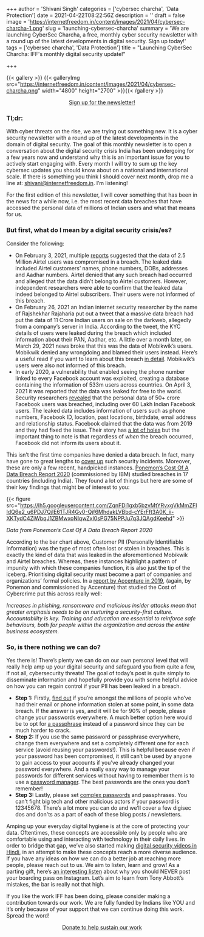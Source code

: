 +++
author = 'Shivani Singh'
categories = ['cybersec charcha', 'Data Protection']
date = 2021-04-22T08:22:56Z
description = ''
draft = false
image = 'https://internetfreedom.in/content/images/2021/04/cybersec-charcha-1.png'
slug = 'launching-cybersec-charcha'
summary = 'We are launching CyberSec Charcha, a free, monthly cyber security newsletter with a round up of the latest developments in digital security. Sign up today!'
tags = ['cybersec charcha', 'Data Protection']
title = "Launching CyberSec Charcha: IFF's monthly digital security update!"

+++


{{< gallery >}}
{{< galleryImg  src="https://internetfreedom.in/content/images/2021/04/cybersec-charcha.png" width="4800" height="2700" >}}{{< /gallery >}}

<div style="text-align:center;">
<a href="https://mailer.internetfreedom.in/iff-newsletter-subscription-signup" class="button">Sign up for the newsletter!</a>
</div>

### Tl;dr:

With cyber threats on the rise, we are trying out something new. It is a cyber security newsletter with a round up of the latest developments in the domain of digital security. The goal of this monthly newsletter is to open a conversation about the digital security crisis India has been undergoing for a few years now and understand why this is an important issue for you to actively start engaging with. Every month I will try to sum up the key cybersec updates you should know about on a national and international scale. If there is something you think I should cover next month, drop me a line at: [shivani@internetfreedom.in](mailto:shivani@internetfreedom.in). I’m listening!

For the first edition of this newsletter, I will cover something that has been in the news for a while now, i.e. the most recent data breaches that have accessed the personal data of millions of Indian users and what that means for us.

### But first, what do I mean by a digital security crisis/es?

Consider the following:

* On February 3, 2021, multiple [reports](https://economictimes.indiatimes.com/tech/technology/airtel-denies-claims-that-data-of-2-5-million-users-was-leaked/articleshow/80660207.cms) suggested that the data of 2.5 Million Airtel users was compromised in a breach. The leaked data included Airtel customers’ names, phone numbers, DOBs, addresses and Aadhar numbers. Airtel denied that any such breach had occurred and alleged that the data didn’t belong to Airtel customers. However, independent researchers were able to confirm that the leaked data indeed belonged to Airtel subscribers. Their users were not informed of this breach. 
* On February 26, 2021 an Indian internet security researcher by the name of Rajshekhar Rajaharia put out a tweet that a massive data breach had put the data of 11 Crore Indian users on sale on the darkweb, allegedly from a company’s server in India. According to the tweet, the KYC details of users were leaked during the breach which included information about their PAN, Aadhar, etc. A little over a month later, on March 29, 2021 news broke that this was the data of Mobikwik’s users. Mobikwik denied any wrongdoing and blamed their users instead. Here’s a useful read if you want to learn about this breach [in detail](https://internetfreedom.in/mobikwik-data-breach/). Mobikwik’s users were also not informed of this breach. 
* In early 2020, a vulnerability that enabled seeing the phone number linked to every Facebook account was exploited, creating a database containing the information of 533m users across countries. On April 3, 2021 it was reported that the data was leaked for free to the world. Security researchers [revealed](https://twitter.com/UnderTheBreach/status/1378314424239460352) that the personal data of 50+ crore Facebook users was breached, including over 60 Lakh Indian Facebook users. The leaked data includes information of users such as phone numbers, Facebook ID, location, past locations, birthdate, email address and relationship status. Facebook claimed that the data was from 2019 and they had fixed the issue. Their story has [a lot of holes](https://www.wired.com/story/facebook-data-leak-500-million-users-phone-numbers/) but the important thing to note is that regardless of _when_ the breach occurred, Facebook did not inform its users about it. 

This isn’t the first time companies have denied a data breach. In fact, many have gone to great lengths to [cover up](https://www.bbc.com/news/technology-45666280) such security incidents. Moreover, these are only a few recent, handpicked instances. [Ponemon’s Cost Of A Data Breach Report 2020](https://www.ibm.com/account/reg/in-en/signup?formid=urx-46542) (commissioned by IBM) studied breaches in 17 countries (including India). They found a lot of things but here are some of their key findings that might be of interest to you: 

{{< figure src="https://lh5.googleusercontent.com/ZqnFDi1gxb5bzvMtYRvxgVkMmZFlIdQ6e2_u6PDJ7QjlE61TJR4Gy0-Qjf6MhdakLVBbd-cYErFft3A0K_ii-XKTydC4ZiWbqJ1ZBMwxoNlqwZxI0sPG75NPPJu7q3JQAgdKeehd" >}}

_Data from Ponemon’s Cost Of A Data Breach Report 2020_

According to the bar chart above, Customer PII (Personally Identifiable Information) was the type of most often lost or stolen in breaches. This is exactly the kind of data that was leaked in the aforementioned Mobikwik and Airtel breaches. Whereas, these instances highlight a pattern of impunity with which these companies function, it is also just the tip of the iceberg. Prioritising digital security must become a part of companies and organizations’ formal policies. In a [report by Accenture in 2019](https://www.accenture.com/_acnmedia/PDF-96/Accenture-2019-Cost-of-Cybercrime-Study-Final.pdf#zoom=50), (again, by Ponemon and commissioned by Accenture) that studied the Cost of Cybercrime put this across really well: 

_Increases in phishing, ransomware and malicious insider attacks mean that greater emphasis needs to be on nurturing a security-first culture. Accountability is key. Training and education are essential to reinforce safe behaviours, both for people within the organization and across the entire business ecosystem._

### So, is there nothing we can do?

Yes there is! There’s plenty we can do on our own personal level that will really help amp up your digital security and safeguard you from quite a few, if not all, cybersecurity threats! The goal of today’s post is quite simply to disseminate information and hopefully provide you with some helpful advice on how you can regain control if your PII has been leaked in a breach.

* **Step 1:** Firstly, [find out](https://haveibeenpwned.com/) if you’re amongst the millions of people who’ve had their email or phone information stolen at some point, in some data breach. If the answer is yes, and it will be for 90% of people, please change your passwords everywhere. A much better option here would be to opt for [a passphrase](https://www.techopedia.com/definition/4041/passphrase) instead of a password since they can be much harder to crack. 
* **Step 2:** If you use the same password or passphrase everywhere, change them everywhere and set a completely different one for each service (avoid reusing your passwords!). This is helpful because even if your password has been compromised, it still can’t be used by anyone to gain access to your accounts if you’ve already changed your password everywhere. And a really easy way to manage your passwords for different services without having to remember them is to use a [password manager](https://www.malwarebytes.com/what-is-password-manager/). The best passwords are the ones you don’t remember! 
* **Step 3:** Lastly, please set [complex passwords](https://blog.1password.com/how-long-should-my-passwords-be/) and passphrases. You can’t fight big tech and other malicious actors if your password is 12345678. There’s a lot more you can do and we’ll cover a few digisec dos and don'ts as a part of each of these blog posts / newsletters.

Amping up your everyday digital hygiene is at the core of protecting your data. Oftentimes, these concepts are accessible only by people who are comfortable using and interacting with technology in their daily lives. In order to bridge that gap, we’ve also started making [digital security videos in Hindi](https://www.youtube.com/watch?v=ekufPZeHHbg), in an attempt to make these concepts reach a more diverse audience. If you have any ideas on how we can do a better job at reaching more people, please reach out to us. We aim to listen, learn and grow! As a parting gift, here’s [an interesting listen](https://open.spotify.com/episode/5EUBBoQVZtQMkhTjfSIvzu?si=Dw7yHv8qQA-cq6xMW6y8mQ&utm_source=copy-link) about why you should NEVER post your boarding pass on Instagram. Let’s aim to learn from Tony Abbott’s mistakes, the bar is really not that high. 

If you like the work IFF has been doing, please consider making a contribution towards our work. We are fully funded by Indians like YOU and it’s only because of your support that we can continue doing this work. Spread the word!

<div style="text-align:center;">
<a href="https://internetfreedom.in/donate/" class="button">Donate to help sustain our work</a>
</div>









